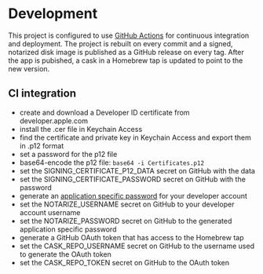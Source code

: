 # Development

This project is configured to use [GitHub Actions](https://github.com/features/actions) for continuous integration and deployment. The project is rebuilt on every commit and a signed, notarized disk image is published as a GitHub release on every tag. After the app is pubished, a cask in a Homebrew tap is updated to point to the new version.

## CI integration

* create and download a Developer ID certificate from developer.apple.com
* install the .cer file in Keychain Access
* find the certificate and private key in Keychain Access and export them in .p12 format
* set a password for the p12 file
* base64-encode the p12 file: `base64 -i Certificates.p12`
* set the SIGNING_CERTIFICATE_P12_DATA secret on GitHub with the data
* set the SIGNING_CERTIFICATE_PASSWORD secret on GitHub with the password
* generate an [application specific password](https://support.apple.com/en-us/HT204397) for your developer account
* set the NOTARIZE_USERNAME secret on GitHub to your developer account username
* set the NOTARIZE_PASSWORD secret on GitHub to the generated application specific password
* generate a GitHub OAuth token that has access to the Homebrew tap
* set the CASK_REPO_USERNAME secret on GitHub to the username used to generate the OAuth token
* set the CASK_REPO_TOKEN secret on GitHub to the OAuth token
